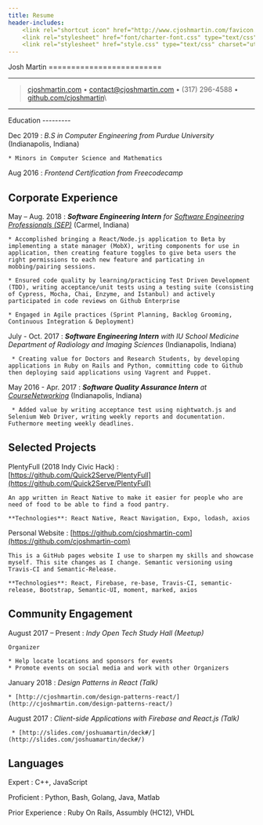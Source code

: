 ```yaml
---
title: Resume
header-includes:
    <link rel="shortcut icon" href="http://www.cjoshmartin.com/favicon.ico">
    <link rel="stylesheet" href="font/charter-font.css" type="text/css" charset="utf-8" />
    <link rel="stylesheet" href="style.css" type="text/css" charset="utf-8" />
---
```


<div class="container">
<div class="row">
<div class="header col">
Josh Martin
=========================

----

> [cjoshmartin.com](https://www.cjoshmartin.com) • <contact@cjoshmartin.com> • (317) 296-4588 • [github.com/cjoshmartin](https://www.github.com/cjoshmartin)\

----
</div>
</div>

<div class="row"> 
<div class="main-content col">
Education
---------

Dec 2019
:   *B.S in Computer Engineering from Purdue University*
    (Indianapolis, Indiana)

    * Minors in Computer Science and Mathematics

Aug 2016
:   *Frontend Certification from Freecodecamp*

    
Corporate Experience
--------------------

May – Aug. 2018
:   *<strong>Software Engineering Intern</strong> for [Software Engineering Professionals (SEP)](https://www.sep.com/)*
    (Carmel, Indiana)
    
    * Accomplished bringing a React/Node.js application to Beta by implementing a state manager (MobX), writing components for use in application, then creating feature toggles to give beta users the right permissions to each new feature and particating in mobbing/pairing sessions. 

    * Ensured code quality by learning/practicing Test Driven Development (TDD), writing acceptance/unit tests using a testing suite (consisting of Cypress, Mocha, Chai, Enzyme, and Istanbul) and actively participated in code reviews on Github Enterprise

    * Engaged in Agile practices (Sprint Planning, Backlog Grooming, Continuous Integration & Deployment)

July - Oct. 2017
:   *<strong>Software Engineering Intern</strong> with
    IU School Medicine Department of Radiology and Imaging Sciences* (Indianapolis, Indiana)
    
     * Creating value for Doctors and Research Students, by developing applications in Ruby on Rails and Python, committing code to Github then deploying said applications using Vagrent and Puppet.
    
May 2016 - Apr. 2017
:   *<strong>Software Quality Assurance Intern</strong> at [CourseNetworking](http://www.thecn.com/)*
    (Indianapolis, Indiana)

     * Added value by writing acceptance test using nightwatch.js and Selenium Web Driver, writing weekly reports and documentation. Futhermore meeting weekly deadlines.

Selected Projects
----------------------------------

PlentyFull (2018 Indy Civic Hack)
:   [https://github.com/Quick2Serve/PlentyFull](https://github.com/Quick2Serve/PlentyFull)

    An app written in React Native to make it easier for people who are need of food to be able to find a food pantry.

    **Technologies**: React Native, React Navigation, Expo, lodash, axios


Personal Website
:   [https://github.com/cjoshmartin-com](https://github.com/cjoshmartin-com)

    This is a GitHub pages website I use to sharpen my skills and showcase myself. This site changes as I change. Semantic versioning using Travis-CI and Semantic-Release.
    
    **Technologies**: React, Firebase, re-base, Travis-CI, semantic-release, Bootstrap, Semantic-UI, moment, marked, axios

Community Engagement
----------------------------------

August 2017 – Present
:   *Indy Open Tech Study Hall (Meetup)*

    Organizer

    * Help locate locations and sponsors for events
    * Promote events on social media and work with other Organizers

January 2018
:   *Design Patterns in React (Talk)*

    * [http://cjoshmartin.com/design-patterns-react/](http://cjoshmartin.com/design-patterns-react/)

August 2017
:   *Client-side Applications with Firebase and React.js (Talk)*

     * [http://slides.com/joshuamartin/deck#/](http://slides.com/joshuamartin/deck#/)

Languages
----------------------------------

Expert
:   C++, JavaScript

Proficient
:   Python, Bash, Golang, Java, Matlab

Prior Experience
:   Ruby On Rails, Assumbly (HC12), VHDL

</div>

<div class="sidebar">
</div>
</div>
</div>

